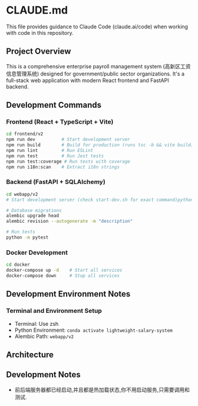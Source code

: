 # CLAUDE.md

This file provides guidance to Claude Code (claude.ai/code) when working with code in this repository.

## Project Overview

This is a comprehensive enterprise payroll management system (高新区工资信息管理系统) designed for government/public sector organizations. It's a full-stack web application with modern React frontend and FastAPI backend.

## Development Commands

### Frontend (React + TypeScript + Vite)
```bash
cd frontend/v2
npm run dev          # Start development server
npm run build        # Build for production (runs tsc -b && vite build)
npm run lint         # Run ESLint
npm run test         # Run Jest tests
npm run test:coverage # Run tests with coverage
npm run i18n:scan    # Extract i18n strings
```

### Backend (FastAPI + SQLAlchemy)
```bash
cd webapp/v2
# Start development server (check start-dev.sh for exact command)python -m uvicorn main:app --reload --host 0.0.0.0 --port 8080

# Database migrations
alembic upgrade head
alembic revision --autogenerate -m "description"

# Run tests
python -m pytest
```

### Docker Development
```bash
cd docker
docker-compose up -d    # Start all services
docker-compose down     # Stop all services
```

## Development Environment Notes

### Terminal and Environment Setup
- Terminal: Use zsh
- Python Environment: `conda activate lightweight-salary-system`
- Alembic Path: `webapp/v2`

## Architecture

## Development Notes

- 前后端服务器都已经启动,并且都是热加载状态,你不用启动服务,只需要调用和测试.